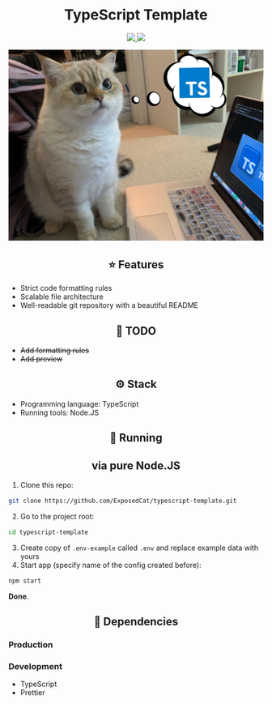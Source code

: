 <div align="center">
    <h1>TypeScript Template</h1>

<a href="https://t.me/ExposedCatDev">

![](https://img.shields.io/badge/Telegram-Developer-informational?style=for-the-badge&logo=telegram&logoColor=26A5E4&color=26A5E4)
</a>
<a href="https://www.reddit.com/user/ExposedCatDev">
![](https://img.shields.io/badge/Reddit-Developer-informational?style=for-the-badge&logo=reddit&logoColor=FF5700&color=FF5700)
</a>

<img src="./git-assets/preview.png" alt="App preview">

</div>

<div align="center">
    <h2>⭐️ Features</h2>
</div>
<ul>
    <li>Strict code formatting rules</li>
    <li>Scalable file architecture</li>
    <li>Well-readable git repository with a beautiful README</li>
</ul>

<div align="center">
    <h2>💼 TODO</h2>
</div>
<ul>
    <li><s>Add formatting rules</s></a></li>
    <li><s>Add preview</s></a></li>
</ul>

<div align="center">
    <h2>⚙️ Stack</h2>
</div>
<ul>
    <li>Programming language: TypeScript</li>
    <li>Running tools: Node.JS</li>
</ul>

<div align="center">
    <h2>🔌 Running</h2>
</div>

<div align="center">
    <h2>via pure Node.JS</h2>
</div>

1. Clone this repo:

```bash
git clone https://github.com/ExposedCat/typescript-template.git
```

2. Go to the project root:

```bash
cd typescript-template
```

3. Create copy of `.env-example` called `.env` and replace example data with yours
4. Start app (specify name of the config created before):

```bash
npm start
```

**Done**.

<div align="center">
    <h2>🔩 Dependencies</h2>
</div>
<h3>Production</h3>
<ul>
    <!-- <li></li> -->
</ul>
<h3>Development</h3>
<ul>
    <li>TypeScript</li>
    <li>Prettier</li>
</ul>
